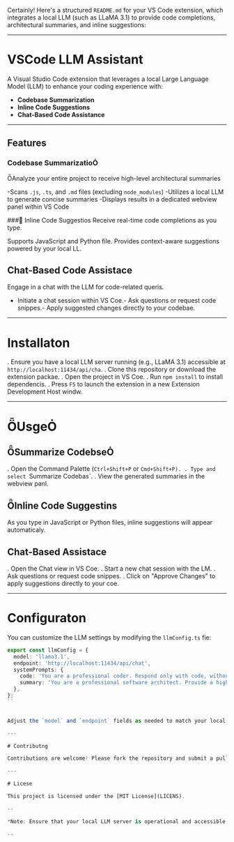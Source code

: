Certainly! Here's a structured `README.md` for your VS Code extension, which integrates a local LLM (such as LLaMA 3.1) to provide code completions, architectural summaries, and inline suggestions:

---

# VSCode LLM Assistant

A Visual Studio Code extension that leverages a local Large Language Model (LLM) to enhance your coding experience with:

- **Codebase Summarization**
- **Inline Code Suggestions**
- **Chat-Based Code Assistance**

---

## Features

### Codebase Summarizatio
Analyze your entire project to receive high-level architectural summaries

-Scans `.js`, `.ts`, and `.md` files (excluding `node_modules`)
-Utilizes a local LLM to generate concise summaries
-Displays results in a dedicated webview panel within VS Code

###💬 Inline Code Suggestios
Receive real-time code completions as you type.

 Supports JavaScript and Python file.
 Provides context-aware suggestions powered by your local LL.

## Chat-Based Code Assistace

Engage in a chat with the LLM for code-related queris.
- Initiate a chat session within VS Coe.- Ask questions or request code snippes.- Apply suggested changes directly to your codebae.

---

# Installaton

. Ensure you have a local LLM server running (e.g., LLaMA 3.1) accessible at `http://localhost:11434/api/cha`.
. Clone this repository or download the extension packae.
. Open the project in VS Coe.
. Run `npm install` to install dependencis.
. Press `F5` to launch the extension in a new Extension Development Host windw.

---

# Usge

## Summarize Codebse

. Open the Command Palette (`Ctrl+Shift+P` or `Cmd+Shift+P).
. Type and select `Summarize Codebas`.
. View the generated summaries in the webview panl.

## Inline Code Suggestins

As you type in JavaScript or Python files, inline suggestions will appear automaticaly.

## Chat-Based Assistace

. Open the Chat view in VS Coe.
. Start a new chat session with the LM.
. Ask questions or request code snippes.
. Click on "Approve Changes" to apply suggestions directly to your coe.

---

# Configuraton

You can customize the LLM settings by modifying the `llmConfig.ts` fie:


```typescript
export const llmConfig = {
  model: 'llama3.1',
  endpoint: 'http://localhost:11434/api/chat',
  systemPrompts: {
    code: 'You are a professional coder. Respond only with code, without explanations or comments.',
    summary: 'You are a professional software architect. Provide a high-level summary of the codebase, focusing on architecture, design patterns, and module responsibilities. Avoid code snippets. Do not make up anything that is not in the code.',
  },
};
``


Adjust the `model` and `endpoint` fields as needed to match your local LLM setp.

---

# Contributng

Contributions are welcome! Please fork the repository and submit a pull request with your enhancemens.

---

# Licese

This project is licensed under the [MIT License](LICENS).

--

*Note: Ensure that your local LLM server is operational and accessible at the specified endpoint before using the extension's feature.*

--
